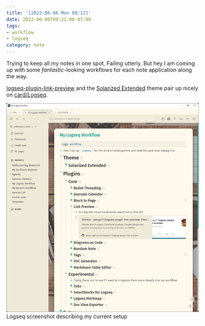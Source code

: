 ```yaml
---
title: '[2022-06-06 Mon 09:12]'
date: 2022-06-06T09:21:00-07:00
tags:
- workflow
- logseq
category: note
---
```


Trying to keep all my notes in one spot. Failing utterly. But hey I am coming up with some *fantastic*-looking workflows for each note application along the way.

[logseq-plugin-link-preview](https://github.com/pengx17/logseq-plugin-link-preview) and the [Solarized Extended](https://github.com/yoyurec/logseq-solarized-extended-theme) theme pair up nicely on [card/Logseq](../../../card/Logseq.md).

![attachments/img/logseq-2022-06-06.png](../../../attachments/img/logseq-2022-06-06.png)
Logseq screenshot describing my current setup

